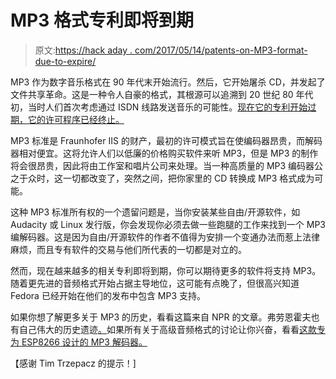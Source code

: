 # MP3 格式专利即将到期

> 原文:[https://hack aday . com/2017/05/14/patents-on-MP3-format-due-to-expire/](https://hackaday.com/2017/05/14/patents-on-mp3-format-due-to-expire/)

MP3 作为数字音乐格式在 90 年代末开始流行。然后，它开始屠杀 CD，并发起了文件共享革命。这是一种令人自豪的格式，其根源可以追溯到 20 世纪 80 年代初，当时人们首次考虑通过 ISDN 线路发送音乐的可能性。[现在它的专利开始过期，它的许可程序已经终止。](https://www.iis.fraunhofer.de/en/ff/amm/prod/audiocodec/audiocodecs/mp3.html#expand-all)

MP3 标准是 Fraunhofer IIS 的财产，最初的许可模式旨在使编码器昂贵，而解码器相对便宜。这将允许人们以低廉的价格购买软件来听 MP3，但是 MP3 的制作将会很昂贵，因此将由工作室和唱片公司来处理。当一种高质量的 MP3 编码器公之于众时，这一切都改变了，突然之间，把你家里的 CD 转换成 MP3 格式成为可能。

这种 MP3 标准所有权的一个遗留问题是，当你安装某些自由/开源软件，如 Audacity 或 Linux 发行版，你会发现你必须去做一些跑腿的工作来找到一个 MP3 编解码器。这是因为自由/开源软件的作者不值得为安排一个变通办法而惹上法律麻烦，而且专有软件的交易与他们所代表的一切都是对立的。

然而，现在越来越多的相关专利即将到期，你可以期待更多的软件将支持 MP3。随着更先进的音频格式开始占据主导地位，这可能有点晚了，但很高兴知道 Fedora 已经开始在他们的发布中包含 MP3 支持。

如果你想了解更多关于 MP3 的历史，看看这篇来自 NPR 的文章。弗劳恩霍夫也有自己伟大的历史遗迹[。](https://www.mp3-history.com/en/whatismp3.html)如果所有关于高级音频格式的讨论让你兴奋，看看[这款专为 ESP8266 设计的 MP3 解码器。](http://hackaday.com/2015/06/06/esp8266-as-a-networked-mp3-decoder/)

【感谢 Tim Trzepacz 的提示！]
